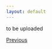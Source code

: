 ```yaml
---
layout: default
---
```


to be uploaded

<div class="pagination">
  <a href="{{ '/Phys/Q/QFT_content.html' | relative_url }}" class="prev-button">Previous</a>
</div>